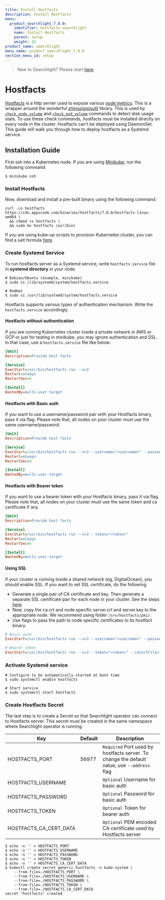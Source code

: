 ```yaml
---
title: Install Hostfacts
description: Install Hostfacts
menu:
  product_searchlight_7.0.0:
    identifier: hostfacts-searchlight
    name: Install Hostfacts
    parent: setup
    weight: 15
product_name: searchlight
menu_name: product_searchlight_7.0.0
section_menu_id: setup
---
```


> New to Searchlight? Please start [here](/products/searchlight/7.0.0/concepts/README).

# Hostfacts
[Hostfacts](/products/searchlight/7.0.0/reference/hostfacts/hostfacts_run) is a http server used to expose various [node metrics](https://github.com/appscode/searchlight/blob/29d4d2150116a284d74368931e6fdfe58efc7e6e/pkg/hostfacts/server.go#L32). This is a wrapper around the wonderful [shirou/gopsutil](https://github.com/shirou/gopsutil) library. This is used by [`check_node_volume`](/products/searchlight/7.0.0/guides/node-alerts/node-volume) and [`check_pod_volume`](/products/searchlight/7.0.0/guides/pod-alerts/pod-volume) commands to detect disk usage stats. To use these check commands, hostfacts must be installed directly on every node in the cluster. Hostfacts can't be deployed using DaemonSet. This guide will walk you through how to deploy hostfacts as a Systemd service.

## Installation Guide
First ssh into a Kubernetes node. If you are using [Minikube](https://github.com/kubernetes/minikube), run the following command:
```console
$ minikube ssh
```

### Install Hostfacts
Now, download and install a pre-built binary using the following command:
```console
curl -Lo hostfacts https://cdn.appscode.com/binaries/hostfacts/7.0.0/hostfacts-linux-amd64 \
  && chmod +x hostfacts \
  && sudo mv hostfacts /usr/bin/
```

If you are using kube-up scripts to provision Kubernetes cluster, you can find a salt formula [here](https://github.com/appscode/kubernetes/tree/1.5.7-ac/cluster/saltbase/salt/appscode-hostfacts).


### Create Systemd Service
To run hostfacts server as a Systemd service, write `hostfacts.service` file in __systemd directory__ in your node.
```console
# Debian/Ubuntu (example, minikube)
$ sudo vi /lib/systemd/system/hostfacts.service

# RedHat
$ sudo vi /usr/lib/systemd/system/hostfacts.service
```

Hostfacts supports various types of authentication mechanism. Write the `hostfacts.service` accordingly.

#### Hostfacts without authentication
If you are running Kubernetes cluster inside a private network in AWS or GCP or just for testing in minikube, you may ignore authentication and SSL. In that case, use a `hostfacts.service` file like below:

```ini
[Unit]
Description=Provide host facts

[Service]
ExecStart=/usr/bin/hostfacts run --v=3
Restart=always
RestartSec=5

[Install]
WantedBy=multi-user.target
```

#### Hostfacts with Basic auth
If you want to use a username/password pair with your Hostfacts binary, pass it via flag. Please note that, all nodes on your cluster must use the same username/password.

```ini
[Unit]
Description=Provide host facts

[Service]
ExecStart=/usr/bin/hostfacts run --v=3 --username="<username>" --password="<password>"
Restart=always
RestartSec=5

[Install]
WantedBy=multi-user.target
```

#### Hostfacts with Bearer token
If you want to use a bearer token with your Hostfacts binary, pass it via flag. Please note that, all nodes on your cluster must use the same token and ca certificate if any.

```ini
[Unit]
Description=Provide host facts

[Service]
ExecStart=/usr/bin/hostfacts run --v=3 --token="<token>"
Restart=always
RestartSec=5

[Install]
WantedBy=multi-user.target
```

#### Using SSL
If your cluster is running inside a shared network (eg, DigitalOcean), you should enable SSL. If you want to set SSL certificate, do the following:

 - Generate a single pair of CA certificate and key. Then generate a separate SSL certificate pair for each node in your cluster. See the steps [here](/products/searchlight/7.0.0/setup/certificate).
 - Now, copy the ca.crt and node specific server.crt and server.key to the appropriate node. We recommend using folder `/srv/hostfacts/pki/`.
 - Use flags to pass the path to node specific certificates to its hostfact binary.

```ini
# Basic auth
ExecStart=/usr/bin/hostfacts run --v=3 --username="<username>" --password="<password>" --caCertFile="<path to ca cert file>" --certFile="<path to server cert file>" --keyFile="<path to server key file>"
```

```ini
# Bearer token
ExecStart=/usr/bin/hostfacts run --v=3 --token="<token>" --caCertFile="<path to ca cert file>" --certFile="<path to server cert file>" --keyFile="<path to server key file>"
```

### Activate Systemd service

```console
# Configure to be automatically started at boot time
$ sudo systemctl enable hostfacts

# Start service
$ sudo systemctl start hostfacts
```

### Create Hostfacts Secret
The last step is to create a Secret so that Searchlight operator can connect to Hostfacts server. This secret must be created in the same namespace where Searchlight operator is running.

| Key                    | Default | Description
|------------------------|---------|-------------|
| HOSTFACTS_PORT         | 56977   | `Required` Port used by hostfacts server. To change the default value, use `--address` flag |
| HOSTFACTS_USERNAME     |         | `Optional` Username for basic auth                                                          |
| HOSTFACTS_PASSWORD     |         | `Optional` Password for basic auth                                                          |
| HOSTFACTS_TOKEN        |         | `Optional` Token for bearer auth                                                            |
| HOSTFACTS_CA_CERT_DATA |         | `Optional` PEM encoded CA certificate used by Hostfacts server                              |

```console
$ echo -n '' > HOSTFACTS_PORT
$ echo -n '' > HOSTFACTS_USERNAME
$ echo -n '' > HOSTFACTS_PASSWORD
$ echo -n '' > HOSTFACTS_TOKEN
$ echo -n '' > HOSTFACTS_CA_CERT_DATA
$ kubectl create secret generic hostfacts -n kube-system \
    --from-file=./HOSTFACTS_PORT \
    --from-file=./HOSTFACTS_USERNAME \
    --from-file=./HOSTFACTS_PASSWORD \
    --from-file=./HOSTFACTS_TOKEN \
    --from-file=./HOSTFACTS_CA_CERT_DATA
secret "hostfacts" created
```
